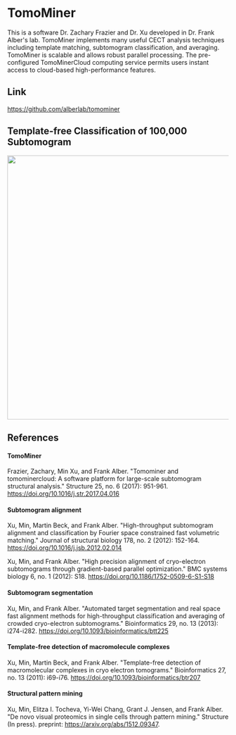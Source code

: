 # TomoMiner
This is a software Dr. Zachary Frazier and Dr. Xu developed in Dr. Frank Alber's lab. TomoMiner implements many useful CECT analysis techniques including template matching, subtomogram classification, and averaging. TomoMiner is scalable and allows robust parallel processing. The pre-configured TomoMinerCloud computing service permits users instant access to cloud-based high-performance features.

## Link

https://github.com/alberlab/tomominer


## Template-free Classification of 100,000 Subtomogram

<img src="https://user-images.githubusercontent.com/31047726/51219263-0ff53a00-18fe-11e9-998a-ce17e2ddf205.png" width="600">

## References
#### TomoMiner
Frazier, Zachary, Min Xu, and Frank Alber. "Tomominer and tomominercloud: A software platform for large-scale subtomogram structural analysis." Structure 25, no. 6 (2017): 951-961. https://doi.org/10.1016/j.str.2017.04.016

#### Subtomogram alignment
Xu, Min, Martin Beck, and Frank Alber. "High-throughput subtomogram alignment and classification by Fourier space constrained fast volumetric matching." Journal of structural biology 178, no. 2 (2012): 152-164. https://doi.org/10.1016/j.jsb.2012.02.014

Xu, Min, and Frank Alber. "High precision alignment of cryo-electron subtomograms through gradient-based parallel optimization." BMC systems biology 6, no. 1 (2012): S18. https://doi.org/10.1186/1752-0509-6-S1-S18

#### Subtomogram segmentation
Xu, Min, and Frank Alber. "Automated target segmentation and real space fast alignment methods for high-throughput classification and averaging of crowded cryo-electron subtomograms." Bioinformatics 29, no. 13 (2013): i274-i282.  https://doi.org/10.1093/bioinformatics/btt225

#### Template-free detection of macromolecule complexes
Xu, Min, Martin Beck, and Frank Alber. "Template-free detection of macromolecular complexes in cryo electron tomograms." Bioinformatics 27, no. 13 (2011): i69-i76. https://doi.org/10.1093/bioinformatics/btr207


#### Structural pattern mining
Xu, Min, Elitza I. Tocheva, Yi-Wei Chang, Grant J. Jensen, and Frank Alber. "De novo visual proteomics in single cells through pattern mining." Structure (In press). preprint: https://arxiv.org/abs/1512.09347.


